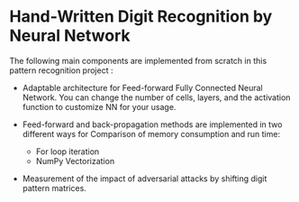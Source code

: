 # Hand-Written Digit Recognition by Neural Network

The following main components are implemented from scratch in this pattern recognition project :
* Adaptable architecture for Feed-forward Fully Connected Neural Network. You can change the number of cells, layers, and the activation function to customize NN for your usage. 
*  Feed-forward and back-propagation methods are implemented in two different ways for Comparison of memory consumption and run time: 
    *  For loop iteration 
    *  NumPy Vectorization 
  
* Measurement of the impact of adversarial attacks by shifting digit pattern matrices.
